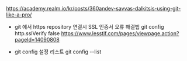 https://academy.realm.io/kr/posts/360andev-savvas-dalkitsis-using-git-like-a-pro/

- git 에서 https repository 연결시 SSL 인증서 오류 해결법
git config http.sslVerify false
https://www.lesstif.com/pages/viewpage.action?pageId=14090808

- git config 설정 리스트
git config --list